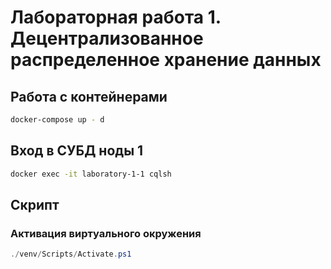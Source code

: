 # Лабораторная работа 1. Децентрализованное распределенное хранение данных

## Работа с контейнерами

```sh
docker-compose up - d
```

## Вход в СУБД ноды 1

```sh
docker exec -it laboratory-1-1 cqlsh
```
## Скрипт

### Активация виртуального окружения

```ps1
./venv/Scripts/Activate.ps1
```
